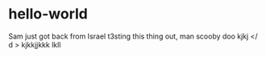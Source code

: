 # hello-world

Sam just got back from Israel
t3sting this thing out, man
scooby doo
kjkj
</ d  >
kjkkjjkkk
lkll
